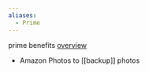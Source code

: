 ```yaml
---
aliases:
  - Prime
---
```

prime benefits [overview](https://www.amazon.co.uk/b?ie=UTF8&node=14917073031)
- Amazon Photos to [[backup]] photos